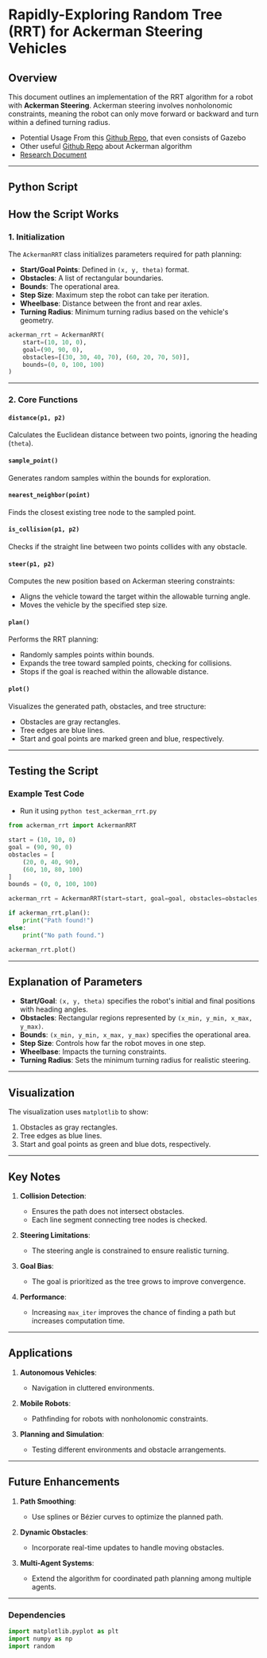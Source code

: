 # Rapidly-Exploring Random Tree (RRT) for Ackerman Steering Vehicles

## Overview

This document outlines an implementation of the RRT algorithm for a robot with **Ackerman Steering**. Ackerman steering involves nonholonomic constraints, meaning the robot can only move forward or backward and turn within a defined turning radius.

- Potential Usage From this [Github Repo](https://github.com/ehvenimunis/Ackerman-Vehicle-Simple-Navigation), that even consists of Gazebo
- Other useful [Github Repo](https://github.com/adarsh2798/Fast-RRT-for-motion-planning-of-autonomous-vehicles) about Ackerman algorithm
- [Research Document](https://docs.google.com/document/d/1w6LAwQoav9d1Kn71S3fcBDMe9Q68AOpas56-qQEHq1k/edit?usp=sharing)

---

## Python Script

## How the Script Works

### 1. **Initialization**
The `AckermanRRT` class initializes parameters required for path planning:
- **Start/Goal Points**: Defined in `(x, y, theta)` format.
- **Obstacles**: A list of rectangular boundaries.
- **Bounds**: The operational area.
- **Step Size**: Maximum step the robot can take per iteration.
- **Wheelbase**: Distance between the front and rear axles.
- **Turning Radius**: Minimum turning radius based on the vehicle's geometry.

```python
ackerman_rrt = AckermanRRT(
    start=(10, 10, 0), 
    goal=(90, 90, 0), 
    obstacles=[(30, 30, 40, 70), (60, 20, 70, 50)], 
    bounds=(0, 0, 100, 100)
)
```

---

### 2. **Core Functions**

#### `distance(p1, p2)`
Calculates the Euclidean distance between two points, ignoring the heading (`theta`).

#### `sample_point()`
Generates random samples within the bounds for exploration.

#### `nearest_neighbor(point)`
Finds the closest existing tree node to the sampled point.

#### `is_collision(p1, p2)`
Checks if the straight line between two points collides with any obstacle.

#### `steer(p1, p2)`
Computes the new position based on Ackerman steering constraints:
- Aligns the vehicle toward the target within the allowable turning angle.
- Moves the vehicle by the specified step size.

#### `plan()`
Performs the RRT planning:
- Randomly samples points within bounds.
- Expands the tree toward sampled points, checking for collisions.
- Stops if the goal is reached within the allowable distance.

#### `plot()`
Visualizes the generated path, obstacles, and tree structure:
- Obstacles are gray rectangles.
- Tree edges are blue lines.
- Start and goal points are marked green and blue, respectively.

---

## Testing the Script

### Example Test Code

- Run it using `python test_ackerman_rrt.py`

```python
from ackerman_rrt import AckermanRRT

start = (10, 10, 0)
goal = (90, 90, 0)
obstacles = [
    (20, 0, 40, 90),
    (60, 10, 80, 100)
]
bounds = (0, 0, 100, 100)

ackerman_rrt = AckermanRRT(start=start, goal=goal, obstacles=obstacles, bounds=bounds, step_size=5, max_iter=2000)

if ackerman_rrt.plan():
    print("Path found!")
else:
    print("No path found.")

ackerman_rrt.plot()
```

---

## Explanation of Parameters

- **Start/Goal**: `(x, y, theta)` specifies the robot's initial and final positions with heading angles.
- **Obstacles**: Rectangular regions represented by `(x_min, y_min, x_max, y_max)`.
- **Bounds**: `(x_min, y_min, x_max, y_max)` specifies the operational area.
- **Step Size**: Controls how far the robot moves in one step.
- **Wheelbase**: Impacts the turning constraints.
- **Turning Radius**: Sets the minimum turning radius for realistic steering.

---

## Visualization

The visualization uses `matplotlib` to show:
1. Obstacles as gray rectangles.
2. Tree edges as blue lines.
3. Start and goal points as green and blue dots, respectively.

---

## Key Notes

1. **Collision Detection**:
   - Ensures the path does not intersect obstacles.
   - Each line segment connecting tree nodes is checked.

2. **Steering Limitations**:
   - The steering angle is constrained to ensure realistic turning.

3. **Goal Bias**:
   - The goal is prioritized as the tree grows to improve convergence.

4. **Performance**:
   - Increasing `max_iter` improves the chance of finding a path but increases computation time.

---

## Applications

1. **Autonomous Vehicles**:
   - Navigation in cluttered environments.

2. **Mobile Robots**:
   - Pathfinding for robots with nonholonomic constraints.

3. **Planning and Simulation**:
   - Testing different environments and obstacle arrangements.

---

## Future Enhancements

1. **Path Smoothing**:
   - Use splines or Bézier curves to optimize the planned path.

2. **Dynamic Obstacles**:
   - Incorporate real-time updates to handle moving obstacles.

3. **Multi-Agent Systems**:
   - Extend the algorithm for coordinated path planning among multiple agents.

---


### Dependencies
```python
import matplotlib.pyplot as plt
import numpy as np
import random
